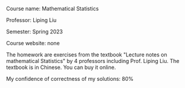 Course name: Mathematical Statistics

Professor: Liping Liu

Semester: Spring 2023

Course website: none

The homework are exercises from the textbook "Lecture notes on mathematical Statistics" by 4 professors including Prof. Liping Liu. The textbook is in Chinese. You can buy it online.

My confidence of correctness of my solutions: 80%